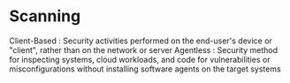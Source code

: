 # Scanning

Client-Based
 : Security activities performed on the end-user's device or "client", rather than on the network or server
Agentless
 : Security method for inspecting systems, cloud workloads, and code for vulnerabilities or misconfigurations without installing software agents on the target systems